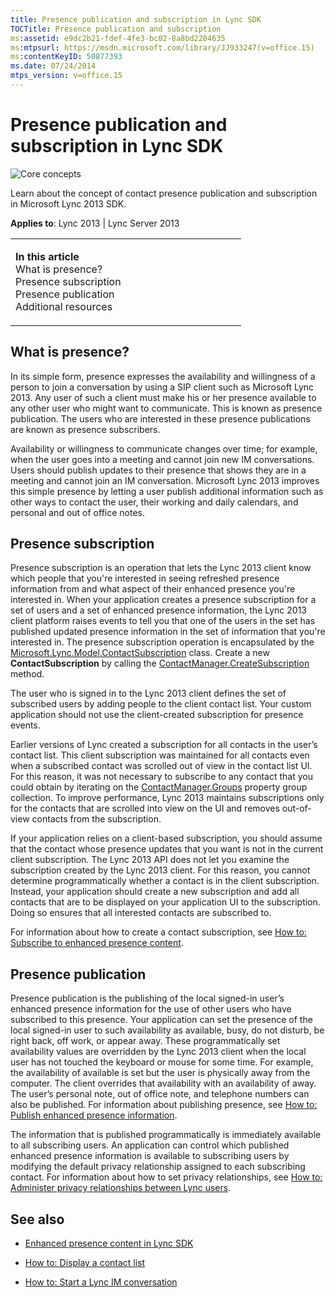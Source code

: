 ```yaml
---
title: Presence publication and subscription in Lync SDK
TOCTitle: Presence publication and subscription
ms:assetid: e9dc2b21-fdef-4fe3-bc02-8a8bd2204635
ms:mtpsurl: https://msdn.microsoft.com/library/JJ933247(v=office.15)
ms:contentKeyID: 50877393
ms.date: 07/24/2014
mtps_version: v=office.15
---
```


# Presence publication and subscription in Lync SDK

![Core concepts](images/JJ933133.mod_icon_CoreConcepts_long(Office.15).png "Core concepts")

Learn about the concept of contact presence publication and subscription in Microsoft Lync 2013 SDK.



**Applies to**: Lync 2013 | Lync Server 2013

<table>
<colgroup>
<col style="width: 50%" />
<col style="width: 50%" />
</colgroup>
<tbody>
<tr class="odd">
<td><p><strong>In this article</strong><br />
What is presence?<br />
Presence subscription<br />
Presence publication<br />
Additional resources</p></td>
<td><p></p>
<p></p></td>
</tr>
</tbody>
</table>

## What is presence?

In its simple form, presence expresses the availability and willingness of a person to join a conversation by using a SIP client such as Microsoft Lync 2013. Any user of such a client must make his or her presence available to any other user who might want to communicate. This is known as presence publication. The users who are interested in these presence publications are known as presence subscribers.

Availability or willingness to communicate changes over time; for example, when the user goes into a meeting and cannot join new IM conversations. Users should publish updates to their presence that shows they are in a meeting and cannot join an IM conversation. Microsoft Lync 2013 improves this simple presence by letting a user publish additional information such as other ways to contact the user, their working and daily calendars, and personal and out of office notes.

## Presence subscription

Presence subscription is an operation that lets the Lync 2013 client know which people that you're interested in seeing refreshed presence information from and what aspect of their enhanced presence you're interested in. When your application creates a presence subscription for a set of users and a set of enhanced presence information, the Lync 2013 client platform raises events to tell you that one of the users in the set has published updated presence information in the set of information that you're interested in. The presence subscription operation is encapsulated by the [Microsoft.Lync.Model.ContactSubscription](https://msdn.microsoft.com/library/jj268195\(v=office.15\)) class. Create a new **ContactSubscription** by calling the [ContactManager.CreateSubscription](https://msdn.microsoft.com/library/jj267359\(v=office.15\)) method.

The user who is signed in to the Lync 2013 client defines the set of subscribed users by adding people to the client contact list. Your custom application should not use the client-created subscription for presence events.

Earlier versions of Lync created a subscription for all contacts in the user’s contact list. This client subscription was maintained for all contacts even when a subscribed contact was scrolled out of view in the contact list UI. For this reason, it was not necessary to subscribe to any contact that you could obtain by iterating on the [ContactManager.Groups](https://msdn.microsoft.com/library/jj277988\(v=office.15\)) property group collection. To improve performance, Lync 2013 maintains subscriptions only for the contacts that are scrolled into view on the UI and removes out-of-view contacts from the subscription.

If your application relies on a client-based subscription, you should assume that the contact whose presence updates that you want is not in the current client subscription. The Lync 2013 API does not let you examine the subscription created by the Lync 2013 client. For this reason, you cannot determine programmatically whether a contact is in the client subscription. Instead, your application should create a new subscription and add all contacts that are to be displayed on your application UI to the subscription. Doing so ensures that all interested contacts are subscribed to.

For information about how to create a contact subscription, see [How to: Subscribe to enhanced presence content](how-to-subscribe-to-enhanced-presence-content.md).

## Presence publication

Presence publication is the publishing of the local signed-in user’s enhanced presence information for the use of other users who have subscribed to this presence. Your application can set the presence of the local signed-in user to such availability as available, busy, do not disturb, be right back, off work, or appear away. These programmatically set availability values are overridden by the Lync 2013 client when the local user has not touched the keyboard or mouse for some time. For example, the availability of available is set but the user is physically away from the computer. The client overrides that availability with an availability of away. The user’s personal note, out of office note, and telephone numbers can also be published. For information about publishing presence, see [How to: Publish enhanced presence information](how-to-publish-enhanced-presence-information.md).

The information that is published programmatically is immediately available to all subscribing users. An application can control which published enhanced presence information is available to subscribing users by modifying the default privacy relationship assigned to each subscribing contact. For information about how to set privacy relationships, see [How to: Administer privacy relationships between Lync users](how-to-administer-privacy-relationships-between-lync-users.md).

## See also

  - [Enhanced presence content in Lync SDK](enhanced-presence-content-in-lync-sdk.md)

  - [How to: Display a contact list](how-to-display-a-contact-list.md)

  - [How to: Start a Lync IM conversation](how-to-start-a-lync-im-conversation.md)

